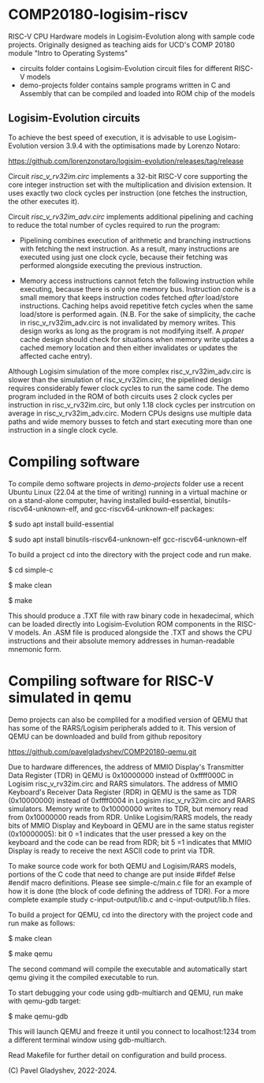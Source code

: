 # COMP20180-logisim-riscv

RISC-V CPU Hardware models in Logisim-Evolution along with sample code projects. Originally designed as teaching aids for UCD's COMP 20180 module "Intro to Operating Systems"

- circuits folder contains Logisim-Evolution circuit files for different RISC-V models
- demo-projects folder contains sample programs written in C and Assembly that can be compiled and loaded into ROM chip of the models

## Logisim-Evolution circuits

To achieve the best speed of execution, it is advisable to use Logisim-Evolution version 3.9.4 with the optimisations made by Lorenzo Notaro:

https://github.com/lorenzonotaro/logisim-evolution/releases/tag/release

Circuit *risc_v_rv32im.circ* implements a 32-bit RISC-V core supporting the core integer instruction set with the multiplication and division extension. It uses exactly two clock cycles per instruction (one fetches the instruction, the other executes it).

Circuit *risc_v_rv32im_adv.circ* implements additional pipelining and caching to reduce the total number of cycles required to run the program:

- Pipelining combines execution of arithmetic and branching instructions with fetching the next instruction. As a result, many instructions are executed using just one clock cycle, because their fetching was performed alongside executing the previous instruction. 

- Memory access instructions cannot fetch the following instruction while executing, because there is only one memory bus. Instruction *cache* is a small memory that keeps instruction codes fetched *after* load/store instructions.  Caching helps avoid repetitive fetch cycles when the same load/store is performed again. (N.B. For the sake of simplicity, the cache in risc_v_rv32im_adv.circ is not invalidated by memory writes. This design works as long as the program is not modifying itself. A *proper* cache design should check for situations when memory write updates a cached memory location and then either invalidates or updates the affected cache entry).

Although Logisim simulation of the more complex risc_v_rv32im_adv.circ is slower than the simulation of risc_v_rv32im.circ, the pipelined design requires considerably fewer clock cycles to run the same code. The demo program included in the ROM of both circuits uses 2 clock cycles per instruction in risc_v_rv32im.circ, but only 1.18 clock cycles per instrcution on average in risc_v_rv32im_adv.circ.  Modern CPUs designs use multiple data paths and wide memory busses to fetch and start executing more than one instruction in a single clock cycle.

# Compiling software

To compile demo software projects in *demo-projects* folder use a recent Ubuntu Linux (22.04 at the time of writing) running in a virtual machine or on a stand-alone computer, having installed build-essential, binutils-riscv64-unknown-elf, and gcc-riscv64-unknown-elf packages:

$ sudo apt install build-essential 

$ sudo apt install binutils-riscv64-unknown-elf gcc-riscv64-unknown-elf

To build a project cd into the directory with the project code and run make.

$ cd simple-c

$ make clean

$ make

This should produce a .TXT file with raw binary code in hexadecimal, which can be loaded directly into Logisim-Evolution ROM components in the RISC-V models. An .ASM file is produced alongside the .TXT and shows the CPU instructions and their absolute memory addresses in human-readable mnemonic form.

# Compiling software for RISC-V simulated in qemu

Demo projects can also be compliled for a modified version of QEMU that has some of the RARS/Logisim peripherals added to it. This version of QEMU can be downloaded and build from github repository 

https://github.com/pavelgladyshev/COMP20180-qemu.git

Due to hardware differences, the address of MMIO Display's Transmitter Data Register (TDR) in QEMU is 0x10000000 instead of 0xffff000C in Logisim risc_v_rv32im.circ and RARS simulators. The address of MMIO Keyboard's Receiver Data Register (RDR) in QEMU is the same as TDR (0x10000000) instead of 0xffff0004 in Logisim risc_v_rv32im.circ and RARS simulators. Memory write to 0x10000000 writes to TDR, but memory read from 0x10000000 reads from RDR. Unlike Logisim/RARS models, the ready bits of MMIO Display and Keyboard in QEMU are in the same status register (0x10000005): bit 0 =1 indicates that the user pressed a key on the keyboard and the code can be read from RDR; bit 5 =1 indicates that MMIO Display is ready to receive the next ASCII code to print via TDR. 

To make source code work for both QEMU and Logisim/RARS models, portions of the C code that need to change are put inside #ifdef #else #endif macro definitions. Please see simple-c/main.c file for an example of how it is done (the block of code defining the address of TDR). For a more complete example study c-input-output/lib.c and c-input-output/lib.h files.

To build a project for QEMU, cd into the directory with the project code and run make as follows:

$ make clean

$ make qemu

The second command will compile the executable and automatically start qemu giving it the compiled executable to run.

To start debugging your code using gdb-multiarch and QEMU, run make with qemu-gdb target:

$ make qemu-gdb

This will launch QEMU and freeze it until you connect to localhost:1234 trom a different terminal window using gdb-multiarch.

Read Makefile for further detail on configuration and build process.

(C) Pavel Gladyshev, 2022-2024.
